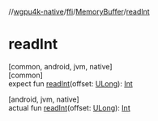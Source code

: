//[wgpu4k-native](../../../index.md)/[ffi](../index.md)/[MemoryBuffer](index.md)/[readInt](read-int.md)

# readInt

[common, android, jvm, native]\
[common]\
expect fun [readInt](read-int.md)(offset: [ULong](https://kotlinlang.org/api/core/kotlin-stdlib/kotlin/-u-long/index.html)): [Int](https://kotlinlang.org/api/core/kotlin-stdlib/kotlin/-int/index.html)

[android, jvm, native]\
actual fun [readInt](read-int.md)(offset: [ULong](https://kotlinlang.org/api/core/kotlin-stdlib/kotlin/-u-long/index.html)): [Int](https://kotlinlang.org/api/core/kotlin-stdlib/kotlin/-int/index.html)